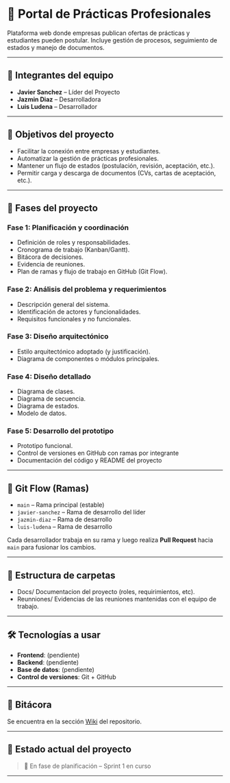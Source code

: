   # 🚀 Portal de Prácticas Profesionales

Plataforma web donde empresas publican ofertas de prácticas y estudiantes pueden postular. Incluye gestión de procesos, seguimiento de estados y manejo de documentos.

---

## 👥 Integrantes del equipo

- **Javier Sanchez** – Líder del Proyecto
- **Jazmin Diaz** – Desarrolladora
- **Luis Ludena** – Desarrollador

---

## 📌 Objetivos del proyecto

- Facilitar la conexión entre empresas y estudiantes.
- Automatizar la gestión de prácticas profesionales.
- Mantener un flujo de estados (postulación, revisión, aceptación, etc.).
- Permitir carga y descarga de documentos (CVs, cartas de aceptación, etc.).

---

## 📅 Fases del proyecto

### Fase 1: Planificación y coordinación
- Definición de roles y responsabilidades.
- Cronograma de trabajo (Kanban/Gantt).
- Bitácora de decisiones.
- Evidencia de reuniones.
- Plan de ramas y flujo de trabajo en GitHub (Git Flow).

### Fase 2: Análisis del problema y requerimientos
- Descripción general del sistema.
- Identificación de actores y funcionalidades.
- Requisitos funcionales y no funcionales.

### Fase 3: Diseño arquitectónico
- Estilo arquitectónico adoptado (y justificación).
- Diagrama de componentes o módulos principales.

### Fase 4: Diseño detallado

- Diagrama de clases.
- Diagrama de secuencia.
- Diagrama de estados.
- Modelo de datos.

### Fase 5: Desarrollo del prototipo

- Prototipo funcional.
- Control de versiones en GitHub con ramas por integrante
- Documentación del código y README del proyecto

---

## 🌿 Git Flow (Ramas)

- `main` – Rama principal (estable)
- `javier-sanchez` – Rama de desarrollo del líder
- `jazmin-diaz` – Rama de desarrollo
- `luis-ludena` – Rama de desarrollo

Cada desarrollador trabaja en su rama y luego realiza **Pull Request** hacia `main` para fusionar los cambios.

---

## 📂 Estructura de carpetas
- Docs/ Documentacion del proyecto (roles, requirimientos, etc).
- Reunniones/ Evidencias de las reuniones mantenidas con el equipo de trabajo.


---

## 🛠️ Tecnologías a usar

- **Frontend**: (pendiente)
- **Backend**: (pendiente)
- **Base de datos**: (pendiente)
- **Control de versiones**: Git + GitHub

---

## 🧾 Bitácora

Se encuentra en la sección [Wiki](https://github.com/Habuked/portal-practicas-profesionales/wiki) del repositorio.

---

## 📌 Estado actual del proyecto

> 🔧 En fase de planificación – Sprint 1 en curso

---



